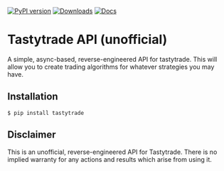 [![PyPI version](https://badge.fury.io/py/tastytrade.svg)](https://badge.fury.io/py/tastytrade)
[![Downloads](https://pepy.tech/badge/tastytrade)](https://pepy.tech/project/tastytrade)
[![Docs](https://readthedocs.org/projects/tastyworks-api/badge/?version=latest)](https://tastyworks-api.readthedocs.io/en/latest/?badge=latest)

# Tastytrade API (unofficial)

A simple, async-based, reverse-engineered API for tastytrade. This will allow you to create trading algorithms for whatever strategies you may have.

## Installation

```
$ pip install tastytrade
```

## Disclaimer

This is an unofficial, reverse-engineered API for Tastytrade. There is no implied warranty for any actions and results which arise from using it.
